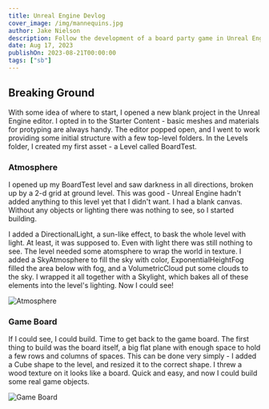 ```yaml
---
title: Unreal Engine Devlog
cover_image: /img/mannequins.jpg
author: Jake Nielson
description: Follow the development of a board party game in Unreal Engine 5.
date: Aug 17, 2023
publishOn: 2023-08-21T00:00:00
tags: ["sb"]
---
```

## Breaking Ground

With some idea of where to start, I opened a new blank project in the Unreal Engine editor. I opted in to the Starter Content - basic meshes and materials for protyping are always handy. The editor popped open, and I went to work providing some initial structure with a few top-level folders. In the Levels folder, I created my first asset - a Level called BoardTest.

### Atmosphere

I opened up my BoardTest level and saw darkness in all directions, broken up by a 2-d grid at ground level. This was good - Unreal Engine hadn't added anything to this level yet that I didn't want. I had a blank canvas. Without any objects or lighting there was nothing to see, so I started building.

I added a DirectionalLight, a sun-like effect, to bask the whole level with light. At least, it was supposed to. Even with light there was still nothing to see. The level needed some atomsphere to wrap the world in texture. I added a SkyAtmosphere to fill the sky with color, ExponentialHeightFog filled the area below with fog, and a VolumetricCloud put some clouds to the sky. I wrapped it all together with a Skylight, which bakes all of these elements into the level's lighting. Now I could see!

![Atmosphere](/img/atmosphere.jpg)

### Game Board

If I could see, I could build. Time to get back to the game board. The first thing to build was the board itself, a big flat plane with enough space to hold a few rows and columns of spaces. This can be done very simply - I added a Cube shape to the level, and resized it to the correct shape. I threw a wood texture on it looks like a board. Quick and easy, and now I could build some real game objects.

![Game Board](/img/board.jpg)